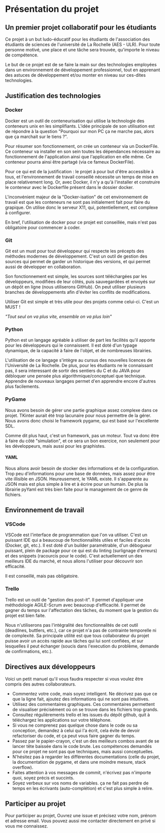 # Présentation du projet 

## Un premier projet collaboratif pour les étudiants

Ce projet à un but ludo-éducatif pour les étudiants de l'association des étudiants de sciences de l'université de La Rochelle (AES - ULR). Pour toute personne motivé, une place et une tâche sera trouvée, qu'importe le niveau de compétence. 

Le but de ce projet est de se faire la main sur des technologies employées dans un environnement de développement professionnel, tout en apprenant des astuces de développement et/ou monter en niveau sur ces-dites technologies. 

## Justification des technologies

### Docker

Docker est un outil de conteneurisation qui utilise la technologie des conteneurs unix en les simplifiants. L'idée principale de son utilisation est de répondre à la question "Pourquoi sur mon PC ça ne marche pas, alors que ça marchait sur le tiens ?". 

Pour résumer son fonctionnement, on crée un conteneur via un DockerFile. Ce conteneur va installer en son sein toutes les dépendances nécessaire au fonctionnement de l'application ainsi que l'application en elle même. Ce conteneur pourra ainsi être partagé (via ce fameux DockerFile). 

Pour ce qui est de la justification : le projet à pour but d'être accessible à tous, et l'environnement de travail conseillé nécessite un temps de mise en place relativement long. Or, avec Docker, il n'y a qu'à l'installer et construire le conteneur avec le Dockerfile présent dans le dossier docker. 

L'inconvénient majeur de la "Docker-isation" de cet environnement de travail est que les conteneurs ne sont pas initialement fait pour faire du grapique. On utilise donc le serveur X11, qui, potentiellement, est complexe à configurer. 

En bref, l'utilisation de docker pour ce projet est conseillée, mais n'est pas obligatoire pour commencer à coder. 

### Git

Git est un must pour tout développeur qui respecte les précepts des méthodes modernes de développement. C'est un outil de gestion des sources qui permet de garder un historique des versions, et qui permet aussi de développer en collaboration. 

Son fonctionnement est simple, les sources sont téléchargées par les développeurs, modifiées de leur côtés, puis sauvegardées et envoyés sur un dépôt en ligne (nous utiliserons GitHub). On peut utiliser plusieurs branches de développements afin d'éviter les conflits de modifications. 

Utiliser Git est simple et très utile pour des projets comme celui-ci. C'est un MUST !

*"Tout seul on va plus vite, ensemble on va plus loin"*

### Python 

Python est un langage agréable à utiliser de part les facilités qu'il apporte pour les développeurs qui le connaissent. Il est doté d'un typage dynamique, de la capacité à faire de l'objet, et de nombreuses librairies. 

L'utilisation de ce langage s'intègre au cursus des nouvelles licences de l'Université de La Rochelle. De plus, pour les étudiants ne le connaissant pas, il sera interessant de sortir des sentiers du C et du JAVA pour débloquer une pensée plus algorithmique/conceptuel que technique. Apprendre de nouveaux langages permet d'en apprendre encore d'autres plus facilements. 

### PyGame

Nous avons besoin de gérer une partie graphique assez complexe dans ce projet. TKinter aurait été trop lacunaire pour nous permettre de la gérer. Nous avons donc choisi le framework pygame, qui est basé sur l'excellente SDL. 

Comme dit plus haut, c'est un framework, pas un moteur. Tout va donc être à faire du côté "simulation", et ce sera un bon exercice, non seulement pour les développeurs, mais aussi pour les graphistes. 

#### YAML 

Nous allons avoir besoin de stocker des informations et de la configuration. Trop peu d'informations pour une base de données, mais assez pour être vite illisible en JSON. Heureusement, le YAML existe. Il s'apparente au JSON mais est plus simple à lire et à écrire pour un humain. De plus la librairie pyYaml est très bien faite pour le management de ce genre de fichiers. 

## Environnement de travail

### VSCode 

VSCode est l'interface de programmation que l'on va utiliser. C'est un puissant IDE qui a beaucoup de fonctionnalités utiles et faciles d'accès (Docker, git, etc.). Il est doté d'un builder paramétrable, d'un débogueur puissant, plein de package pour ce qui est du linting (surlignage d'erreurs) et des snippets (racourcis pour le code). C'est actuellement un des meilleurs IDE du marché, et nous allons l'utiliser pour découvrir son efficacité. 

Il est conseillé, mais pas obligatoire.

### Trello 

Trello est un outil de "gestion des post-it". Il permet d'appliquer une méthodologie AGILE-Scrum avec beaucoup d'efficacité. Il permet de gagner du temps sur l'affectation des tâches, du moment que la gestion du projet est bien faite. 

Nous n'utiliserons pas l'intégralité des fonctionnalités de cet outil (deadlines, buttlers, etc.), car ce projet n'a pas de contrainte temporelle ni de complexité. Sa principale utilité est que tous collaborateur du projet puisse avoir un accès rapide aux tâches qui lui sont confiées, et sur lesquelles il peut échanger (soucis dans l'execution du problème, demande de confirmations, etc.). 



## Directives aux développeurs 

Voici un petit manuel qu'il vous faudra respecter si vous voulez être compris des autres collaborateurs. 

- Commentez votre code, mais soyez intelligent. Ne décrivez pas que ce que la ligne fait, ajoutez des informations qui ne sont pas intuitives. 
- Utilisez des commentaires graphiques. Ces commentaires permettent de visualiser précisément où on se trouve dans les fichiers trop grands. 
- Consultez régulièrements trello et les issues du dépôt github, quit à téléchargez les applications sur votre téléphone. 
- Si vous ne comprenez pas quelque chose dans le code ou sa conception, demandez à celui qui l'a écrit, cela évite de devoir refactoriser du code, et ça peut vous faire gagner du temps. 
- Passez par le papier-crayon, c'est un des meilleurs combos avant de se lancer tête baissée dans le code brute. Les compétences demandés pour ce projet ne sont pas que techniques, mais aussi conceptuelles. 
- N'hésitez pas à regarder les différentes documentations (celle du projet, la documentation de pygame, et dans une moindre mesure, stack overflow).
- Faites attention à vos messages de commit, n'écrivez pas n'importe quoi, soyez précis et succints. 
- Soyez verbeux sur vos noms de variables. ça ne fait pas perdre de temps en les écrivants (auto-complétion) et c'est plus simple à relire. 

## Participer au projet 

Pour participer au projet, Ouvrez une issue et précisez votre nom, prénom et adresse email. Vous pouvez aussi me contacter directement en privé si vous me connaissez. 
